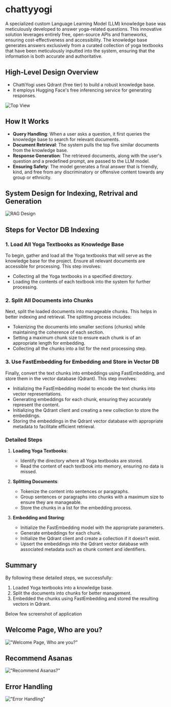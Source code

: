 # chattyyogi
A specialized custom Language Learning Model (LLM) knowledge base was meticulously developed to answer yoga-related questions. This innovative solution leverages entirely free, open-source APIs and frameworks, ensuring cost-effectiveness and accessibility. The knowledge base generates answers exclusively from a curated collection of yoga textbooks that have been meticulously inputted into the system, ensuring that the information is both accurate and authoritative.

## High-Level Design Overview
- ChattiYogi uses Qdrant (free tier) to build a robust knowledge base.
- It employs Hugging Face's free inferencing service for generating responses.

![Top View](container/llm/resource/img/High_level_diagram.png)

## How It Works
- **Query Handling**: When a user asks a question, it first queries the knowledge base to search for relevant documents.
- **Document Retrieval**: The system pulls the top five similar documents from the knowledge base.
- **Response Generation**: The retrieved documents, along with the user's question and a predefined prompt, are passed to the LLM model.
- **Ensuring Safety**: The model generates a final answer that is friendly, kind, and free from any discriminatory or offensive content towards any group or ethnicity.


## System Design for Indexing, Retrival and Generation
![RAG Design](container/llm/resource/img/ChattyYogi_RAG_LLM_Design1.png)

## Steps for Vector DB Indexing

### 1. Load All Yoga Textbooks as Knowledge Base
To begin, gather and load all the Yoga textbooks that will serve as the knowledge base for the project. Ensure all relevant documents are accessible for processing. This step involves:

- Collecting all the Yoga textbooks in a specified directory.
- Loading the contents of each textbook into the system for further processing.

### 2. Split All Documents into Chunks
Next, split the loaded documents into manageable chunks. This helps in better indexing and retrieval. The splitting process includes:

- Tokenizing the documents into smaller sections (chunks) while maintaining the coherence of each section.
- Setting a maximum chunk size to ensure each chunk is of an appropriate length for embedding.
- Collecting all the chunks into a list for the next processing step.

### 3. Use FastEmbedding for Embedding and Store in Vector DB
Finally, convert the text chunks into embeddings using FastEmbedding, and store them in the vector database (Qdrant). This step involves:

- Initializing the FastEmbedding model to encode the text chunks into vector representations.
- Generating embeddings for each chunk, ensuring they accurately represent the content.
- Initializing the Qdrant client and creating a new collection to store the embeddings.
- Storing the embeddings in the Qdrant vector database with appropriate metadata to facilitate efficient retrieval.

### Detailed Steps

1. **Loading Yoga Textbooks**:
    - Identify the directory where all Yoga textbooks are stored.
    - Read the content of each textbook into memory, ensuring no data is missed.

2. **Splitting Documents**:
    - Tokenize the content into sentences or paragraphs.
    - Group sentences or paragraphs into chunks with a maximum size to ensure they are manageable.
    - Store the chunks in a list for the embedding process.

3. **Embedding and Storing**:
    - Initialize the FastEmbedding model with the appropriate parameters.
    - Generate embeddings for each chunk.
    - Initialize the Qdrant client and create a collection if it doesn’t exist.
    - Upsert the embeddings into the Qdrant vector database with associated metadata such as chunk content and identifiers.

## Summary
By following these detailed steps, we successfully:
1. Loaded Yoga textbooks into a knowledge base.
2. Split the documents into chunks for better management.
3. Embedded the chunks using FastEmbedding and stored the resulting vectors in Qdrant.


Below few screenshot of application 

## Welcome Page, Who are you?
!["Welcome Page, Who are you?"](container/llm/resource/img/img_1.png)

## Recommend Asanas

!["Recommend Asanas?"](container/llm/resource/img/img_2.png)

## Error Handling

!["Error Handling"](container/llm/resource/img/img.png)
